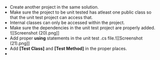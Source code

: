 - Create another project in the same solution.
- Make sure the project to be unit tested has atleast one public class so that the unit test project can access that.
- Internal classes can only be accessed within the project.
- Make sure the dependencies in the unit test project are properly added. ![[Screenshot (20).png]]
- Add proper __using__ statements in the unit test .cs file.![[Screenshot (21).png]]
- Add __[Test Class]__  and __[Test Method]__ in the proper places.
- 